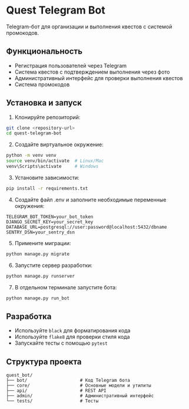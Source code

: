 # Quest Telegram Bot

Telegram-бот для организации и выполнения квестов с системой промокодов.

## Функциональность

- Регистрация пользователей через Telegram
- Система квестов с подтверждением выполнения через фото
- Административный интерфейс для проверки выполнения квестов
- Система промокодов

## Установка и запуск

1. Клонируйте репозиторий:
```bash
git clone <repository-url>
cd quest-telegram-bot
```

2. Создайте виртуальное окружение:
```bash
python -m venv venv
source venv/bin/activate  # Linux/Mac
venv\Scripts\activate     # Windows
```

3. Установите зависимости:
```bash
pip install -r requirements.txt
```

4. Создайте файл .env и заполните необходимые переменные окружения:
```
TELEGRAM_BOT_TOKEN=your_bot_token
DJANGO_SECRET_KEY=your_secret_key
DATABASE_URL=postgresql://user:password@localhost:5432/dbname
SENTRY_DSN=your_sentry_dsn
```

5. Примените миграции:
```bash
python manage.py migrate
```

6. Запустите сервер разработки:
```bash
python manage.py runserver
```

7. В отдельном терминале запустите бота:
```bash
python manage.py run_bot
```

## Разработка

- Используйте `black` для форматирования кода
- Используйте `flake8` для проверки стиля кода
- Запускайте тесты с помощью `pytest`

## Структура проекта

```
quest_bot/
├── bot/                    # Код Telegram бота
├── core/                   # Основные модели и утилиты
├── api/                    # REST API
├── admin/                  # Административный интерфейс
└── tests/                  # Тесты
``` 